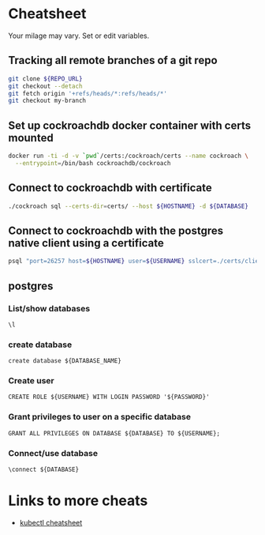 # Cheatsheet
Your milage may vary. Set or edit variables.

## Tracking all remote branches of a git repo
```bash
git clone ${REPO_URL}
git checkout --detach
git fetch origin '+refs/heads/*:refs/heads/*'
git checkout my-branch
```

## Set up cockroachdb docker container with certs mounted
```bash
docker run -ti -d -v `pwd`/certs:/cockroach/certs --name cockroach \
  --entrypoint=/bin/bash cockroachdb/cockroach
```

## Connect to cockroachdb with certificate
```bash
./cockroach sql --certs-dir=certs/ --host ${HOSTNAME} -d ${DATABASE}
```

## Connect to cockroachdb with the postgres native client using a certificate
```bash
psql "port=26257 host=${HOSTNAME} user=${USERNAME} sslcert=./certs/client.${USERNAME}.crt sslkey=./certs/client.${USERNAME}.key sslrootcert=./certs/ca.crt sslmode=verify-ca" ${DATABASE}
```

## postgres

### List/show databases
```
\l
```

### create database
```
create database ${DATABASE_NAME}
```

### Create user
```
CREATE ROLE ${USERNAME} WITH LOGIN PASSWORD '${PASSWORD}'
```

### Grant privileges to user on a specific database
```
GRANT ALL PRIVILEGES ON DATABASE ${DATABASE} TO ${USERNAME};
```

### Connect/use database
```
\connect ${DATABASE}
```


# Links to more cheats
- [kubectl cheatsheet](https://kubernetes.io/docs/user-guide/kubectl-cheatsheet/)
